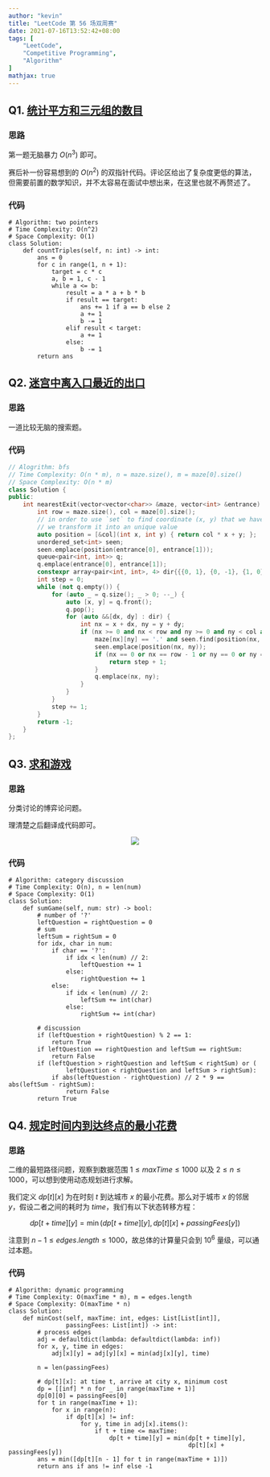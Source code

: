 ```yaml
---
author: "kevin"
title: "LeetCode 第 56 场双周赛"
date: 2021-07-16T13:52:42+08:00
tags: [
    "LeetCode",
    "Competitive Programming",
    "Algorithm"
]
mathjax: true
---
```


## Q1. [统计平方和三元组的数目](https://leetcode-cn.com/problems/count-square-sum-triples/)

### 思路

第一题无脑暴力 $O(n^3)$ 即可。

赛后补一份容易想到的 $O(n^2)$ 的双指针代码。评论区给出了复杂度更低的算法，但需要前置的数学知识，并不太容易在面试中想出来，在这里也就不再赘述了。

### 代码

```python3
# Algorithm: two pointers
# Time Complexity: O(n^2)
# Space Complexity: O(1)
class Solution:
    def countTriples(self, n: int) -> int:
        ans = 0
        for c in range(1, n + 1):
            target = c * c
            a, b = 1, c - 1
            while a <= b:
                result = a * a + b * b
                if result == target:
                    ans += 1 if a == b else 2
                    a += 1
                    b -= 1
                elif result < target:
                    a += 1
                else:
                    b -= 1
        return ans
```



## Q2. [迷宫中离入口最近的出口](https://leetcode-cn.com/problems/nearest-exit-from-entrance-in-maze/)

### 思路

一道比较无脑的搜索题。

### 代码

```c++
// Alogrithm: bfs
// Time Complexity: O(n * m), n = maze.size(), m = maze[0].size()
// Space Complexity: O(n * m)
class Solution {
public:
    int nearestExit(vector<vector<char>> &maze, vector<int> &entrance) {
        int row = maze.size(), col = maze[0].size();
        // in order to use `set` to find coordinate (x, y) that we have processed before,
        // we transform it into an unique value
        auto position = [&col](int x, int y) { return col * x + y; };
        unordered_set<int> seen;
        seen.emplace(position(entrance[0], entrance[1]));
        queue<pair<int, int>> q;
        q.emplace(entrance[0], entrance[1]);
        constexpr array<pair<int, int>, 4> dir{{{0, 1}, {0, -1}, {1, 0}, {-1, 0}}};
        int step = 0;
        while (not q.empty()) {
            for (auto _ = q.size(); _ > 0; --_) {
                auto [x, y] = q.front();
                q.pop();
                for (auto &&[dx, dy] : dir) {
                    int nx = x + dx, ny = y + dy;
                    if (nx >= 0 and nx < row and ny >= 0 and ny < col and
                        maze[nx][ny] == '.' and seen.find(position(nx, ny)) == seen.end()) {
                        seen.emplace(position(nx, ny));
                        if (nx == 0 or nx == row - 1 or ny == 0 or ny == col - 1) {
                            return step + 1;
                        }
                        q.emplace(nx, ny);
                    }
                }
            }
            step += 1;
        }
        return -1;
    }
};
```


## Q3. [求和游戏](https://leetcode-cn.com/problems/sum-game/)

### 思路

分类讨论的博弈论问题。

理清楚之后翻译成代码即可。

<div style="text-align:center"><img src="Q3.svg" /></div>

### 代码
```python3
# Algorithm: category discussion
# Time Complexity: O(n), n = len(num)
# Space Complexity: O(1)
class Solution:
    def sumGame(self, num: str) -> bool:
        # number of '?'
        leftQuestion = rightQuestion = 0
        # sum
        leftSum = rightSum = 0
        for idx, char in num:
            if char == '?':
                if idx < len(num) // 2:
                    leftQuestion += 1
                else:
                    rightQuestion += 1
            else:
                if idx < len(num) // 2:
                    leftSum += int(char)
                else:
                    rightSum += int(char)
        
        # discussion
        if (leftQuestion + rightQuestion) % 2 == 1:
            return True
        if leftQuestion == rightQuestion and leftSum == rightSum:
            return False
        if (leftQuestion > rightQuestion and leftSum < rightSum) or (
                leftQuestion < rightQuestion and leftSum > rightSum):
            if abs(leftQuestion - rightQuestion) // 2 * 9 == abs(leftSum - rightSum):
                return False
        return True

```


## Q4. [规定时间内到达终点的最小花费](https://leetcode-cn.com/problems/minimum-cost-to-reach-destination-in-time/)

### 思路

二维的最短路径问题，观察到数据范围 $1 \le maxTime \le 1000$ 以及 $2 \le n \le 1000$，可以想到使用动态规划进行求解。

我们定义 $dp[t][x]$ 为在时刻 $t$ 到达城市 $x$ 的最小花费。那么对于城市 $x$ 的邻居 $y$，假设二者之间的耗时为 $time$，我们有以下状态转移方程： 

$$
dp[t + time][y] = \min (dp[t + time][y], dp[t][x] + passingFees[y])
$$

注意到 $n - 1 \le edges.length \le 1000$，故总体的计算量只会到 $10^6$ 量级，可以通过本题。

### 代码

```python3
# Algorithm: dynamic programming
# Time Complexity: O(maxTime * m), m = edges.length
# Space Complexity: O(maxTime * n)
class Solution:
    def minCost(self, maxTime: int, edges: List[List[int]],
                passingFees: List[int]) -> int:
        # process edges
        adj = defaultdict(lambda: defaultdict(lambda: inf))
        for x, y, time in edges:
            adj[x][y] = adj[y][x] = min(adj[x][y], time)
        
        n = len(passingFees)

        # dp[t][x]: at time t, arrive at city x, minimum cost
        dp = [[inf] * n for _ in range(maxTime + 1)]
        dp[0][0] = passingFees[0]
        for t in range(maxTime + 1):
            for x in range(n):
                if dp[t][x] != inf:
                    for y, time in adj[x].items():
                        if t + time <= maxTime:
                            dp[t + time][y] = min(dp[t + time][y],
                                                  dp[t][x] + passingFees[y])
        ans = min([dp[t][n - 1] for t in range(maxTime + 1)])
        return ans if ans != inf else -1

```